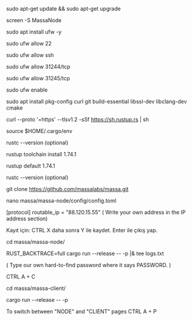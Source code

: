 sudo apt-get update && sudo apt-get upgrade

screen -S MassaNode


sudo apt install ufw -y 

sudo ufw allow 22 

sudo ufw allow ssh

sudo ufw allow 31244/tcp

sudo ufw allow 31245/tcp 

sudo ufw enable 


sudo apt install pkg-config curl git build-essential libssl-dev libclang-dev cmake

curl --proto '=https' --tlsv1.2 -sSf https://sh.rustup.rs | sh

source $HOME/.cargo/env

rustc --version  (optional)

rustup toolchain install 1.74.1

rustup default 1.74.1

rustc --version  (optional)

git clone https://github.com/massalabs/massa.git

nano massa/massa-node/config/config.toml


[protocol]
routable_ip = "88.120.15.55"      ( Write your own address in the IP address section)

Kayıt için: CTRL X   daha sonra Y ile kaydet. Enter ile çıkış yap.


cd massa/massa-node/

RUST_BACKTRACE=full cargo run --release -- -p  <PASSWORD> |& tee logs.txt 

( Type our own hard-to-find password where it says PASSWORD. )


CTRL A + C  

cd massa/massa-client/

cargo run --release -- -p <PASSWORD>      

To switch between "NODE" and "CLIENT" pages   CTRL A + P  

